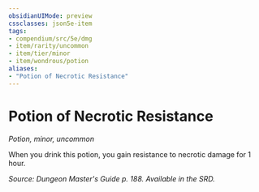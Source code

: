 ```yaml
---
obsidianUIMode: preview
cssclasses: json5e-item
tags:
- compendium/src/5e/dmg
- item/rarity/uncommon
- item/tier/minor
- item/wondrous/potion
aliases: 
- "Potion of Necrotic Resistance"
---
```

# Potion of Necrotic Resistance
*Potion, minor, uncommon*  


When you drink this potion, you gain resistance to necrotic damage for 1 hour.

*Source: Dungeon Master's Guide p. 188. Available in the SRD.*